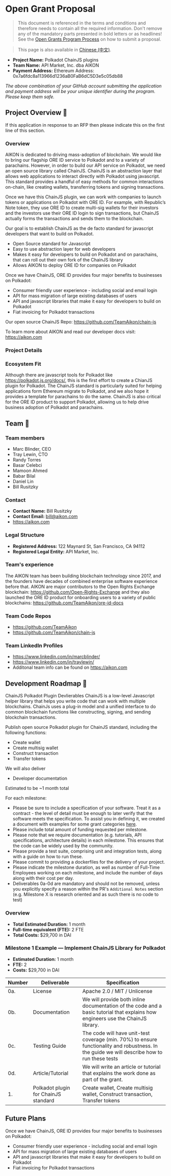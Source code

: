 # Open Grant Proposal

> This document is referenced in the terms and conditions and therefore needs to contain all the required information. Don't remove any of the mandatory parts presented in bold letters or as headlines! See the [Open Grants Program Process](https://github.com/w3f/Open-Grants-Program/blob/master/README_2.md) on how to submit a proposal.

> This page is also available in [Chinese (中文)](./application-template-cn.md).

* **Project Name:** Polkadot ChainJS plugins 
* **Team Name:** API Market, Inc. dba AIKON
* **Payment Address:** Ethereum Address: 0x7a6fdc8a113966d1236aB0FaB6dC5D3e5c05db88

*The above combination of your GitHub account submitting the application and payment address will be your unique identifier during the program. Please keep them safe.*

## Project Overview :page_facing_up: 
If this application in response to an RFP then please indicate this on the first line of this section.

### Overview

AIKON is dedicated to driving mass-adoption of blockchain. We would like to bring our flagship ORE ID service to Polkadot and to a variety of parachains. However, in order to build our API service on Polkadot, we need an open source library called ChainJS. ChainJS is an abstraction layer that allows web applications to interact directly with Polkadot using javascript. This standard provides a handful of easy methods for common interactions on-chain, like creating wallets, transferring tokens and signing transactions.

Once we have this ChainJS plugin, we can work with companies to launch tokens or applications on Polkadot with ORE ID. For example, with Republic’s Note token, they use ORE ID to create multi-sig wallets for their investors and the investors use their ORE ID login to sign transactions, but ChainJS actually forms the transactions and sends them to the blockchain. 

Our goal is to establish ChainJS as the de facto standard for javascript developers that want to build on Polkadot. 
* Open Source standard for Javascript
* Easy to use abstraction layer for web developers
* Makes it easy for developers to build on Polkadot and on parachains, that can roll out their own fork of the ChainJS library
* Allows AIKON to deploy ORE ID for companies on Polkadot

Once we have ChainJS, ORE ID provides four major benefits to businesses on Polkadot:
* Consumer friendly user experience - including social and email login
* API for mass migration of large existing databases of users
* API and javascript libraries that make it easy for developers to build on Polkadot
* Fiat invoicing for Polkadot transactions

Our open source ChainJS Repo: https://github.com/TeamAikon/chain-js

To learn more about AIKON and read our developer docs visit: https://aikon.com

### Project Details 


### Ecosystem Fit 
Although there are javascript tools for Polkadot like https://polkadot.js.org/docs/, this is the first effort to create a ChianJS plugin for Polkadot. The ChainJS standard is particularly suited for helping applications form Ethereum migrate to Polkadot, and we also hope it provides a template for parachains to do the same. ChainJS is also critical for the ORE ID product to support Polkadot, allowing us to help drive business adoption of Polkadot and parachains. 

## Team :busts_in_silhouette:

### Team members
* Marc Blinder, CEO
* Tray Lewin, CTO
* Randy Torres
* Basar Celebci
* Mamoon Ahmed
* Babar Bilal
* Daniel Lin
* Bill Rusitzky


### Contact
* **Contact Name:** Bill Rusitzky
* **Contact Email:** bill@aikon.com
* https://aikon.com

### Legal Structure 
* **Registered Address:** 122 Maynard St, San Francisco, CA 94112
* **Registered Legal Entity:** API Market, Inc.

### Team's experience
The AIKON team has been building blockchain technology since 2017, and the founders have decades of combined enterprise software experience before that. AIKON are major contributors to the Open Rights Exchange blockchain: https://github.com/Open-Rights-Exchange and they also launched the ORE ID product for onboarding users to a variety of public blockchains: https://github.com/TeamAikon/ore-id-docs 

### Team Code Repos
* https://github.com/TeamAikon
* https://github.com/TeamAikon/chain-js


### Team LinkedIn Profiles
* https://www.linkedin.com/in/marcblinder/
* https://www.linkedin.com/in/traylewin/
* Additonal team info can be found on https://aikon.com

## Development Roadmap :nut_and_bolt: 

ChainJS Polkadot Plugin Devlierables
ChainJS is a low-level Javascript helper library that helps you write code that can work with multiple blockchains. ChainJs uses a plug-in model and a unified interface to do common blockchain functions like constructing, signing, and sending blockchain transactions.

Publish open source Polkadot plugin for ChainJS standard, including the following functions:
* Create wallet
* Create multisig wallet
* Construct transaction
* Transfer tokens

We will also deliver
* Developer documentation 

Estimated to be ~1 month total

For each milestone:
* Please be sure to include a specification of your software. Treat it as a contract - the level of detail must be enough to later verify that the software meets the specification.
To assist you in defining it, we created a document with examples for some grant categories [here](../src/grant_guidelines_per_category.md).
* Please include total amount of funding requested per milestone.
* Please note that we require documentation (e.g. tutorials, API specifications, architecture details) in each milestone. This ensures that the code can be widely used by the community.
* Please provide a test suite, comprising unit and integration tests, along with a guide on how to run these.
* Please commit to providing a dockerfiles for the delivery of your project. 
* Please indicate the milestone duration, as well as number of Full-Time Employees working on each milestone, and include the number of days along with their cost per day.
* Deliverables 0a-0d are mandatory and should not be removed, unless you explicitly specify a reason within the PR's `Additional Notes` section (e.g. Milestone X is research oriented and as such there is no code to test)

### Overview
* **Total Estimated Duration:** 1 month
* **Full-time equivalent (FTE):** 2 FTE
* **Total Costs:** $29,700 in DAI

### Milestone 1 Example — Implement ChainJS Library for Polkadot
* **Estimated Duration:** 1 month
* **FTE:**  2
* **Costs:** $29,700 in DAI

| Number | Deliverable | Specification |
| ------------- | ------------- | ------------- |
| 0a. | License | Apache 2.0 / MIT / Unlicense |
| 0b. | Documentation | We will provide both inline documentation of the code and a basic tutorial that explains how engineers use the ChainJS library. 
| 0c. | Testing Guide | The code will have unit-test coverage (min. 70%) to ensure functionality and robustness. In the guide we will describe how to run these tests | 
| 0d. | Article/Tutorial | We will write an article or tutorial that explains the work done as part of the grant. 
| 1. | Polkadot plugin for ChainJS standard | Create wallet, Create multisig wallet, Construct transaction, Transfer tokens |

## Future Plans
Once we have ChainJS, ORE ID provides four major benefits to businesses on Polkadot:
* Consumer friendly user experience - including social and email login
* API for mass migration of large existing databases of users
* API and javascript libraries that make it easy for developers to build on Polkadot
* Fiat invoicing for Polkadot transactions
